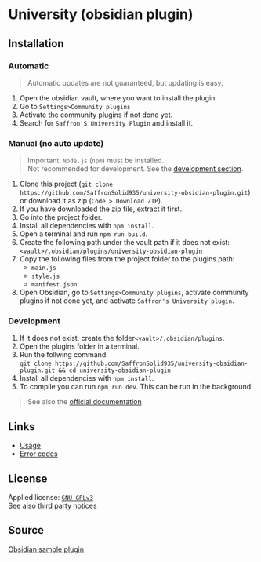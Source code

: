 # University (obsidian plugin)

## Installation

### Automatic

> Automatic updates are not guaranteed, but updating is easy.

1. Open the obsidian vault, where you want to install the plugin.
2. Go to `Settings>Community plugins`
3. Activate the community plugins if not done yet.
4. Search for `Saffron'S University Plugin` and install it.

### Manual (no auto update)

> Important: `Node.js` (`npm`) must be installed. <br>
> Not recommended for development. See the [development section](#development).

1. Clone this project (`git clone https://github.com/SaffronSolid935/university-obsidian-plugin.git`) or download it as zip (`Code > Download ZIP`).
2. If you have downloaded the zip file, extract it first.
3. Go into the project folder.
4. Install all dependencies with `npm install`.
5. Open a terminal and run `npm run build`.
6. Create the following path under the vault path if it does not exist:<br>
`<vault>/.obsidian/plugins/university-obsidian-plugin`
7. Copy the following files from the project folder to the plugins path: 
    - `main.js`
    - `style.js`
    - `manifest.json`
8. Open Obsidian, go to `Settings>Community plugins`, activate community plugins if not done yet, and activate `Saffron's University plugin`.

### Development

1. If it does not exist, create the folder`<vault>/.obsidian/plugins`.
2. Open the plugins folder in a terminal.
3. Run the follwing command:<br>
`git clone https://github.com/SaffronSolid935/university-obsidian-plugin.git && cd university-obsidian-plugin`
4. Install all dependencies with `npm install`.
5. To compile you can run `npm run dev`. This can be run in the background.

> See also the [official documentation](https://docs.obsidian.md/Plugins/Getting+started/Build+a+plugin)

## Links

- [Usage](./USAGE.md)
- [Error codes](./errorcodes.md)

## License

Applied license: [`GNU GPLv3`](./LICENSE)<br>
See also [third party notices](./THIRD_PARTY_NOTICES)

## Source

[Obsidian sample plugin](https://github.com/obsidianmd/obsidian-sample-plugin.git)